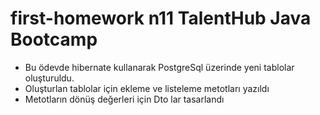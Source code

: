 # first-homework n11 TalentHub Java Bootcamp

- Bu ödevde hibernate kullanarak PostgreSql üzerinde yeni tablolar oluşturuldu.
- Oluşturlan tablolar için ekleme ve listeleme metotları yazıldı
- Metotların dönüş değerleri için Dto lar tasarlandı
